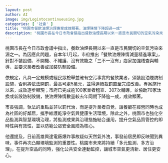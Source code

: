 ```yaml
---
layout: post
author: AI
image: img/Logintocontinueusing.jpg
categories: [ '社會' ]
title: "桃園市餐飲油煙治理專案成效顯著，油煙陳情下降超過一成"
description: "桃園市長在今日市政會議指出餐飲油煙長期以來一直是市民關切的空氣污染來源之一。為因應此問題，自本年1月起市府推出餐飲油煙陳情減量精進專案，針對不裝設備、不開機、不維護、沒有效能之「三不一沒有」店家加強稽查與輔導，並要求業者改善或加裝防制設備。專案執行以來，已完成逾100家業者稽查、307次輔導，協助70家汰換或新設防制設備，油煙陳情數量較去年同期下降逾一成，成效顯著。市長強調執法重點在於提升業者自覺，讓餐廳在經營同時成為社區的好鄰居，攜手維護乾淨空氣與健康生活環境。桃園市亦強化空品監測與智慧環境治理，將監測成果與治理措施結合運用，提升空氣品質管控的即時性與有效性，並以防範公眾安全風險為核心。市府亦提及多元監測、多方治理之未來方向，將強化公共安全連動監控，讓城市空氣更清新、居住更安心；並提到高雄興達電廠爆炸事故疑似天然氣外洩，凸顯環境監測的重要性。"
---
```

桃園市長在今日市政會議中指出，餐飲油煙長期以來一直是市民關切的空氣污染來源之一。為因應此問題，自本年1月起，市府推出「餐飲油煙陳情減量精進專案」，針對不裝設備、不開機、不維護、沒有效能之「三不一沒有」店家加強稽查與輔導，並要求業者改善或加裝防制設備。

依規定，凡具一定規模或經民眾檢舉並確有空污事實的餐飲業者，須裝設油煙防制設施，否則將依法開罰，最高可處5萬元，並得連續裁罰直至完成改善。專案施行以來，成效逐步顯現；市府已完成逾100家業者稽查、307次輔導，並協助70家汰換或新設防制設備，使油煙陳情數量較去年同期下降逾一成，成效顯著。

市長強調，執法的重點並非以罰代治，而是提升業者自覺，讓餐廳在經營同時也成為社區的好鄰居，攜手維護乾淨空氣與健康生活環境。除此之外，桃園市也強化空品監測與智慧環境治理，將監測成果與治理措施結合運用，提升空氣品質管控的即時性與有效性，並以防範公眾安全風險為核心。

他還提及，日前高雄興達電廠爆炸事故疑似天然氣外洩，事發前居民即反映聞到異味，事件再次凸顯環境監測的重要性。桃園市未來將持續「多元監測、多方治理」，在提升空品的同時，強化公共安全連動監控，讓城市空氣更清新、居住更安心。